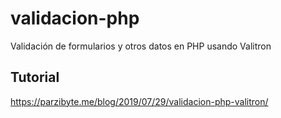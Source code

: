 # validacion-php
 Validación de formularios y otros datos en PHP usando Valitron

## Tutorial

https://parzibyte.me/blog/2019/07/29/validacion-php-valitron/
